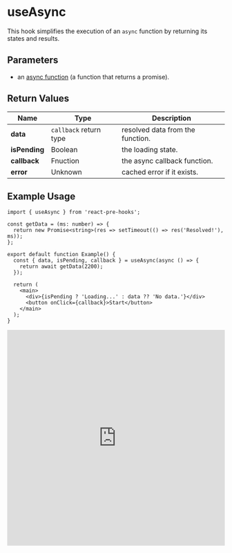 # useAsync

This hook simplifies the execution of an `async` function by returning its states and results.

## Parameters

- an [async function](https://developer.mozilla.org/en-US/docs/Web/JavaScript/Reference/Statements/async_function) (a function that returns a promise).

## Return Values

| Name          | Type                   | Description                      |
| ------------- | ---------------------- | -------------------------------- |
| **data**      | `callback` return type | resolved data from the function. |
| **isPending** | Boolean                | the loading state.               |
| **callback**  | Fnuction               | the async callback function.     |
| **error**     | Unknown                | cached error if it exists.       |

## Example Usage

```tsx
import { useAsync } from 'react-pre-hooks';

const getData = (ms: number) => {
  return new Promise<string>(res => setTimeout(() => res('Resolved!'), ms));
};

export default function Example() {
  const { data, isPending, callback } = useAsync(async () => {
    return await getData(2200);
  });

  return (
    <main>
      <div>{isPending ? 'Loading...' : data ?? 'No data.'}</div>
      <button onClick={callback}>Start</button>
    </main>
  );
}
```

<iframe src="https://codesandbox.io/embed/useasync-wxrnql?fontsize=14&hidenavigation=1&module=%2Fsrc%2FComponent.tsx&theme=dark" style="width:100%; height:500px; border:0; overflow:hidden;" title="useAsync" allow="accelerometer; ambient-light-sensor; camera; encrypted-media; geolocation; gyroscope; hid; microphone; midi; payment; usb; vr; xr-spatial-tracking" sandbox="allow-forms allow-modals allow-popups allow-presentation allow-same-origin allow-scripts"></iframe>
